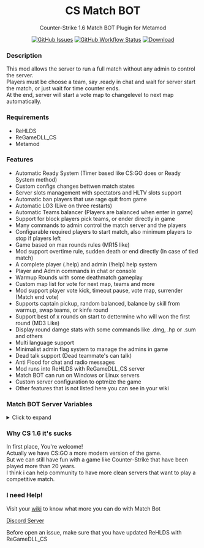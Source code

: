 <h1 align="center">CS Match BOT</h1>
<p align="center">Counter-Strike 1.6 Match BOT Plugin for Metamod</p>

<p align="center">
    <a href="https://github.com/SmileYzn/MatchBot/issues"><img alt="GitHub Issues" src="https://img.shields.io/github/issues-raw/smileyzn/MatchBot?style=flat-square"></a>
    <a href="https://github.com/SmileYzn/MatchBot/actions"><img alt="GitHub Workflow Status" src="https://img.shields.io/github/actions/workflow/status/SmileYzn/MatchBot/build.yml?branch=main&style=flat-square"></a>
    <a href="https://github.com/SmileYzn/MatchBot/releases/latest"><img src="https://img.shields.io/github/downloads/SmileYzn/MatchBot/total?label=Download%40latest&style=flat-square&logo=github&logoColor=white" alt="Download"></a>
</p>

<h3>Description</h3>
<p>
This mod allows the server to run a full match without any admin to control the server.<br>
Players must be choose a team, say .ready in chat and wait for server start the match, or just wait for time counter ends.<br>
At the end, server will start a vote map to changelevel to next map automatically.<br>
</p>

<h3>Requirements</h3>
<ul>
    <li>ReHLDS</li>
    <li>ReGameDLL_CS</li>
    <li>Metamod</li>
</ul> 

<h3>Features</h3>
<ul>
<li>Automatic Ready System (Timer based like CS:GO does or Ready System method)</li>
<li>Custom configs changes bettwen match states</li>
<li>Server slots management with spectators and HLTV slots support</li>
<li>Automatic ban players that use rage quit from game</li>
<li>Automatic LO3 (Live on three restarts)</li>
<li>Automatic Teams balancer (Players are balanced when enter in game)</li>
<li>Support for block players pick teams, or ender directly in game</li>
<li>Many commands to admin control the match server and the players</li>
<li>Configurable required players to start match, also minimum players to stop if players left</li>
<li>Game based on max rounds rules (MR15 like)</li>
<li>Mod support overtime rule, sudden death or end directly (In case of tied match)</li>
<li>A complete player (.help) and admin (!help) help system</li>
<li>Player and Admin commands in chat or console</li>
<li>Warmup Rounds with some deathmatch gameplay</li>
<li>Custom map list for vote for next map, teams and more</li>
<li>Mod support player vote kick, timeout pause, vote map, surrender (Match end vote)</li>
<li>Supports captain pickup, random balanced, balance by skill from warmup, swap teams, or kinfe round</li>
<li>Support best of x rounds on start to dettermine who will won the first round (MD3 Like)</li>
<li>Display round damge stats with some commands like .dmg, .hp or .sum and others</li>
<li>Multi language support</li>
<li>Minimalist admin flag system to manage the admins in game</li>
<li>Dead talk support (Dead teammate's can talk)</li>
<li>Anti Flood for chat and radio messages</li>
<li>Mod runs into ReHLDS with ReGameDLL_CS server</li>
<li>Match BOT can run on Windows or Linux servers</li>
<li>Custom server configuration to optmize the game</li>
<li>Other features that is not listed here you can see in your wiki</li>
</ul>

<h3>Match BOT Server Variables</h3>

<details>
  <summary>Click to expand</summary>

| Matchbot.cfg commands list         |  Default value | Description                                    |
| :--------------------------------- | :-----:  | :--------------------------------------------- |
| mb_log_tag                         | BOT      | Match BOT Log Tag. <br/>Here you can put any tag you wish.|
| mb_language                        | en       | Match BOT Language. <br/>`en` English US. <br/>`bp` Brazilian Portuguese.<br/>`es` Spanish Spain.<br/> `ru` Russian RU.<br/> You can edit/create more languages in matchbot\language.json |
| mb_admin_prefix                    | !       | Match BOT administrator command game chat prefix. <br /> For example `!menu` opens administrator menu. |
| mb_player_prefix                   | .       | Match BOT player command game chat prefix. <br /> For example `.dmg` show damage when player dead. |
| mb_players_min                     | 10      | Minimum players needed to start match. |
| mb_players_max                     | 10      | Maximum allowed players in match. |
| mb_play_rounds                     | 30      | Rounds to play before execute overtime.|
| mb_play_rounds_ot                  | 6       | Round to play in overtime. |
| mb_play_ot_mode                    | 3       | Overtime type. <br /> `0` Sudden death round. <br /> `1` Play overtime. <br /> `2` End match tied. <br /> `3` Users vote. |
| mb_ready_type                      | 1       | Ready system type.<br /> `0` Disabled. <br /> `1` Ready System. <br /> `2` Ready Timer. |
| mb_ready_time                      | 60      | Ready system timer delay in seconds. <br /> Only works with `mb_ready_type 2` |
| mb_team_pick_type                  | -1      | Team pickup type when match begin. <br /> `-1` Enable vote. <br /> `0` Leaders. <br /> `1` Random. <br /> `2` None. <br /> `3` Skill balanced. <br /> `4` Swap teams. <br /> `5` Knife round.|
| mb_team_pick_menu                  | abcdef   | Only works with `mb_team_pick_type -1`. <br/>This allows you to make your team pickup menu.<br/> `0` Leaders. <br /> `b` Random. <br /> `c` None. <br /> `d` Skill balanced. <br /> `e` Swap teams. <br /> `f` Knife round|
| mb_vote_map_type                   | 1        | Vote map type. It lets players to choose map or play random map. <br /> `1` Vote map. <br /> `2` Random map. |
| mb_vote_map_auto                   | 2        | Start vote map at match end. <br /> `0` Disabled. <br /> `1` Enabled. <br /> `2` Only when minimum players reached. |
| mb_vote_map_fail                   | 1        | Actions to perform when votemap fails. <br /> `0` Continue match. <br /> `1` Restart vote map. <br /> `2` Choose random map. |
| mb_knife_round                     | 0        | Play Knife Round to choose starting sides. <br /> `0` Disabled. <br /> `1` Enabled.|
| mb_score_type                      | 0        | Scores display method. <br /> `0` Default scores with phrases. <br /> `1` Show all teams and scores. |
| mb_scoreboard_team                 | 1        | Store team scores in scoreboard. <br /> `0` Disabled. <br /> `1` Enabled.|
| mb_scoreboard_player               | 1        | Store player scores in scoreboard. <br /> `0` Disabled. <br /> `1` Enabled.|
| mb_gamename                        | 1        | Display states and scores at game description. <br /> `0` Disabled. <br /> `1` Enabled.|
| mb_player_vote_kick                | 5        | Mininum of players in a team to enable vote kick command for players. <br /> Set to `0` to disable vote kick command.|
| mb_player_vote_map                 | 5        | Mininum of players in a team to enable vote map command for players. <br /> Set to `0` to disable vote map command.|
| mb_player_vote_pause               | 5        | Mininum of players in a team to enable vote pause command for players. <br /> Set to `0` to disable vote pause command.|
| mb_player_vote_restart             | 5        | Mininum of players in a team to enable vote kick command for players. <br /> Set to `0` to disable vote restart command.|
| mb_player_vote_surrender           | 5        | Mininum of players in a team to enable vote kick command for players. <br /> Set to `0` to disable vote surrender command.|
| mb_round_end_stats                 | 0        | Show round stats on end. <br /> `0` Disabled. <br /> `1` Show round damage in chat. <br /> `2` Show round summary in chat. <br /> `3` Show round damage in console. <br /> `4` Show round summary in console. |
| mb_stats_commands                  | abcd     | Enabled round stats commands in chat. <br /> `a` Enable `.hp` command. <br /> `b` Enable `.dmg` command. <br /> `c` Enable `.rdmg` command. <br /> `d` Enable `.sum` command.|
| mb_restrict_weapons                |000000000000000000000000000000000000000| Restricted Weapons by item index slot position (1 to block item, 0 to allow). <br />`0` Shieldgun. <br /> `1` P228. <br /> `2` Glock. <br /> `3` Scout. <br /> `4` Hegrenade. <br /> `5` Xm1014. <br /> `6` C4. <br /> `7` Mac10. <br /> `8` Aug. <br /> `9` Smokegrenade. <br /> `10` Elite. <br /> `11` Fiveseven. <br /> `12` Ump45. <br /> `13` Sg550. <br /> `14` Galil. <br /> `15` Famas. <br /> `16` Usp. <br /> `17` Glock18. <br /> `18` Awp. <br /> `19` Mp5n. <br /> `20` M249. <br /> `21` M3. <br /> `22` M4a1. <br /> `23` Tmp. <br /> `24` G3sg1. <br /> `25` Flashbang. <br /> `26` Deagle. <br /> `27` Sg552. <br /> `28` Ak47. <br /> `29` Knife. <br /> `30` P90. <br /> `31` Nvg. <br /> `32` Defusekit. <br /> `33` Kevlar. <br /> `34` Assault. <br /> `35` Longjump. <br /> `36` Sodacan. <br /> `37` Healthkit. <br /> `38` Antidote. <br /> `39` Battery. |
| mb_extra_smoke_count               | 2        | Extra Smokegranade explosion fix .<br /> `0` Disabled. <br /> `n` Number of extra smoke puffs. |
| mb_pause_time                      | 60.0     | Amount of seconds to pause match. <br /> `0` Disabled. <br /> `n` Or number of seconds to pause the match. |
| mb_retry_mode                      | 0        | Anti reconnect mode. <br /> `0` Disabled. <br /> `1` Enable when player explicity drop from server. <br /> `2` Enable for any disconnect reason. |
| mb_retry_time                      | 30.0     | Anti reconnect time  <br /> Time in seconds to prevent the player reconnect to server |
| mb_help_file                       | cstrike/addons/matchbot/users_help.html     | Users Help File or Website url (Without HTTPS). <br /> If is website url, works only with HTTP (Not HTTPS).|
| mb_help_file_admin                 | cstrike/addons/matchbot/admin_help.html      | Admin Help File or Website url (Without HTTPS). <br /> If is website url, works only with HTTP (Not HTTPS).|
| mb_cfg_match_bot                   | matchbot.cfg  | Match Bot main config. <br /> Executed when Match Bot loads at new map.|
| mb_cfg_warmup                      | warmup.cfg    | Warmup config. <br /> Executed at Warmup session.|
| mb_cfg_start                       | start.cfg     | Start config. <br /> Executed when vote system starts vote teams or vote map.|
| mb_cfg_1st                         | esl.cfg       | First Half config. <br /> Executed when match is live at first half.|
| mb_cfg_halftime                    | halftime.cfg  | Half Time config. <br /> Executed when match is in half time.|
| mb_cfg_2nd                         | esl.cfg       | Second Half config. <br /> Executed when match is live at second half.|
| mb_cfg_overtime                    | esl-ot.cfg    | Overtime config. <br /> Executed at overtime extras rounds.|
| mb_cfg_end                         | end.cfg       | End config. <br /> Executed right after match ends.|
</details>

<h3>Why CS 1.6 it's sucks</h3>
<p>
In first place, You're welcome!<br>  
Actually we have CS:GO a more modern version of the game.<br>  
But we can still have fun with a game like Counter-Strike that have been played more than 20 years.<br>  
I think i can help community to have more clean servers that want to play a competitive match.
</p>

<h3>I need Help!</h3>
<p>Visit your <a href="https://github.com/SmileYzn/MatchBot/wiki">wiki</a> to know what more you can do with Match Bot</p>
<p><a href="https://discord.gg/jFxKr9RSRc" target="_new">Discord Server</a></p>
<p>Before open an issue, make sure that you have updated ReHLDS with ReGameDLL_CS</p>
